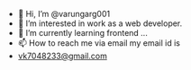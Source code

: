 - 👋 Hi, I’m @varungarg001
- 👀 I’m interested in work as a web developer.
- 🌱 I’m currently learning frontend ...
- 📫 How to reach me via email my email id is
- vk7048233@gmail.com

<!---
varungarg001/varungarg001 is a ✨ special ✨ repository because its `README.md` (this file) appears on your GitHub profile.
You can click the Preview link to take a look at your changes.
--->
